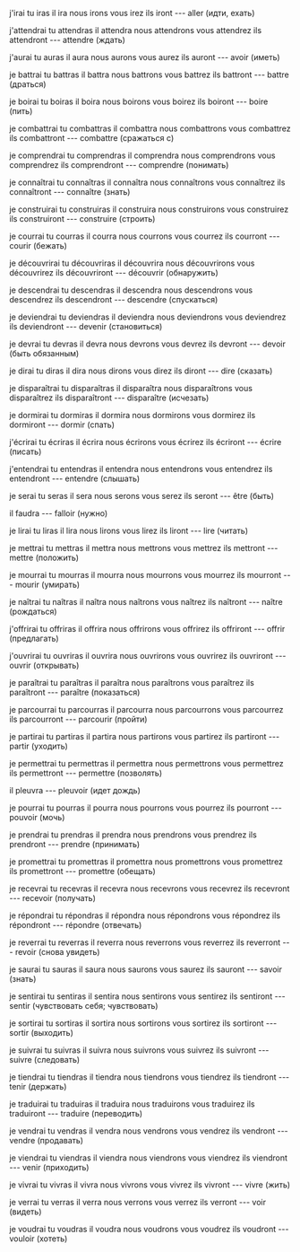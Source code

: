 j'irai
tu iras
il ira
nous irons
vous irez
ils iront --- aller (идти, ехать)



j'attendrai
tu attendras
il attendra
nous attendrons
vous attendrez
ils attendront --- attendre (ждать)



j'aurai
tu auras
il aura
nous aurons
vous aurez
ils auront --- avoir (иметь)



je battrai
tu battras
il battra
nous battrons
vous battrez
ils battront --- battre (драться)



je boirai
tu boiras
il boira
nous boirons
vous boirez
ils boiront --- boire (пить)



je combattrai
tu combattras
il combattra
nous combattrons
vous combattrez
ils combattront --- combattre (сражаться с)



je comprendrai
tu comprendras
il comprendra
nous comprendrons
vous comprendrez
ils comprendront --- comprendre (понимать)



je connaîtrai
tu connaîtras
il connaîtra
nous connaîtrons
vous connaîtrez
ils connaîtront --- connaître (знать)



je construirai
tu construiras
il construira
nous construirons
vous construirez
ils construiront --- construire (строить)



je courrai
tu courras
il courra
nous courrons
vous courrez
ils courront --- courir (бежать)



je découvrirai
tu découvriras
il découvrira
nous découvrirons
vous découvrirez
ils découvriront --- découvrir (обнаружить)



je descendrai
tu descendras
il descendra
nous descendrons
vous descendrez
ils descendront --- descendre (спускаться)



je deviendrai
tu deviendras
il deviendra
nous deviendrons
vous deviendrez
ils deviendront --- devenir (становиться)



je devrai
tu devras
il devra
nous devrons
vous devrez
ils devront --- devoir (быть обязанным)



je dirai
tu diras
il dira
nous dirons
vous direz
ils diront --- dire (сказать)



je disparaîtrai
tu disparaîtras
il disparaîtra
nous disparaîtrons
vous disparaîtrez
ils disparaîtront --- disparaître (исчезать)



je dormirai
tu dormiras
il dormira
nous dormirons
vous dormirez
ils dormiront --- dormir (спать)



j'écrirai
tu écriras
il écrira
nous écrirons
vous écrirez
ils écriront --- écrire (писать)



j'entendrai
tu entendras
il entendra
nous entendrons
vous entendrez
ils entendront --- entendre (слышать)



je serai
tu seras
il sera
nous serons
vous serez
ils seront --- être (быть)



il faudra --- falloir (нужно)



je lirai
tu liras
il lira
nous lirons
vous lirez
ils liront --- lire (читать)



je mettrai
tu mettras
il mettra
nous mettrons
vous mettrez
ils mettront --- mettre (положить)



je mourrai
tu mourras
il mourra
nous mourrons
vous mourrez
ils mourront --- mourir (умирать)



je naîtrai
tu naîtras
il naîtra
nous naîtrons
vous naîtrez
ils naîtront --- naître (рождаться)



j'offrirai
tu offriras
il offrira
nous offrirons
vous offrirez
ils offriront --- offrir (предлагать)



j'ouvrirai
tu ouvriras
il ouvrira
nous ouvrirons
vous ouvrirez
ils ouvriront --- ouvrir (открывать)



je paraîtrai
tu paraîtras
il paraîtra
nous paraîtrons
vous paraîtrez
ils paraîtront --- paraître (показаться)



je parcourrai
tu parcourras
il parcourra
nous parcourrons
vous parcourrez
ils parcourront --- parcourir (пройти)



je partirai
tu partiras
il partira
nous partirons
vous partirez
ils partiront --- partir (уходить)



je permettrai
tu permettras
il permettra
nous permettrons
vous permettrez
ils permettront --- permettre (позволять)



il pleuvra --- pleuvoir (идет дождь)



je pourrai
tu pourras
il pourra
nous pourrons
vous pourrez
ils pourront --- pouvoir (мочь)



je prendrai
tu prendras
il prendra
nous prendrons
vous prendrez
ils prendront --- prendre (принимать)



je promettrai
tu promettras
il promettra
nous promettrons
vous promettrez
ils promettront --- promettre (обещать)



je recevrai
tu recevras
il recevra
nous recevrons
vous recevrez
ils recevront --- recevoir (получать)



je répondrai
tu répondras
il répondra
nous répondrons
vous répondrez
ils répondront --- répondre (отвечать)



je reverrai
tu reverras
il reverra
nous reverrons
vous reverrez
ils reverront --- revoir (снова увидеть)



je saurai
tu sauras
il saura
nous saurons
vous saurez
ils sauront --- savoir (знать)



je sentirai
tu sentiras
il sentira
nous sentirons
vous sentirez
ils sentiront --- sentir (чувствовать себя; чувствовать)



je sortirai
tu sortiras
il sortira
nous sortirons
vous sortirez
ils sortiront --- sortir (выходить)



je suivrai
tu suivras
il suivra
nous suivrons
vous suivrez
ils suivront --- suivre (следовать)



je tiendrai
tu tiendras
il tiendra
nous tiendrons
vous tiendrez
ils tiendront --- tenir (держать)



je traduirai
tu traduiras
il traduira
nous traduirons
vous traduirez
ils traduiront --- traduire (переводить)



je vendrai
tu vendras
il vendra
nous vendrons
vous vendrez
ils vendront --- vendre (продавать)



je viendrai
tu viendras
il viendra
nous viendrons
vous viendrez
ils viendront --- venir (приходить)



je vivrai
tu vivras
il vivra
nous vivrons
vous vivrez
ils vivront --- vivre (жить)



je verrai
tu verras
il verra
nous verrons
vous verrez
ils verront --- voir (видеть)



je voudrai
tu voudras
il voudra
nous voudrons
vous voudrez
ils voudront --- vouloir (хотеть)